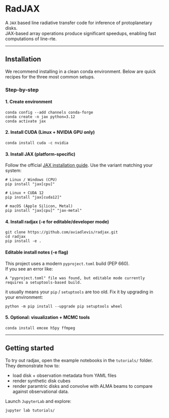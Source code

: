 # RadJAX
A `JAX` based line radiative transfer code for inference of protoplanetary disks.  
JAX-based array operations produce significant speedups, enabling fast computations of line-rte. 

---

## Installation

We recommend installing in a clean conda environment. Below are quick recipes for the three most common setups.


### Step-by-step

#### 1. Create environment
```
conda config --add channels conda-forge
conda create -n jax python=3.12
conda activate jax
```

#### 2. Install CUDA (Linux + NVIDIA GPU only)
```
conda install cuda -c nvidia
```

#### 3. Install JAX (platform-specific)
Follow the official [JAX installation guide](https://docs.jax.dev/en/latest/installation.html).
Use the variant matching your system:
```
# Linux / Windows (CPU)
pip install "jax[cpu]"

# Linux + CUDA 12
pip install "jax[cuda12]"

# macOS (Apple Silicon, Metal)
pip install "jax[cpu]" "jax-metal"
```

#### 4. Install radjax (-e for editable/developer mode) 
```
git clone https://github.com/aviadlevis/radjax.git
cd radjax
pip install -e .
```

#### Editable install notes (-e flag)
This project uses a modern `pyproject.toml` build (PEP 660).  
If you see an error like:
```
A "pyproject.toml" file was found, but editable mode currently requires a setuptools-based build.
```

it usually means your `pip` / `setuptools` are too old. Fix it by upgrading in your environment:
```
python -m pip install --upgrade pip setuptools wheel
```


#### 5. Optional: visualization + MCMC tools
```
conda install emcee h5py ffmpeg
```

---

## Getting started
To try out radjax, open the example notebooks in the `tutorials/` folder.
They demonstrate how to:
 - load disk + observation metadata from YAML files
 - render synthetic disk cubes
 - render paramtric disks and convolve with ALMA beams to compare against observational data.

Launch `JupyterLab` and explore:
```
jupyter lab tutorials/
```